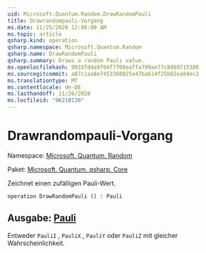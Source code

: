```yaml
---
uid: Microsoft.Quantum.Random.DrawRandomPauli
title: Drawrandompauli-Vorgang
ms.date: 11/25/2020 12:00:00 AM
ms.topic: article
qsharp.kind: operation
qsharp.namespace: Microsoft.Quantum.Random
qsharp.name: DrawRandomPauli
qsharp.summary: Draws a random Pauli value.
ms.openlocfilehash: 9933fd4a9f04f7f08eaffa799ae77c8d60715386
ms.sourcegitcommit: a87c1aa8e7453360025e47ba614f25b02ea84ec3
ms.translationtype: MT
ms.contentlocale: de-DE
ms.lasthandoff: 11/26/2020
ms.locfileid: "96210130"
---
```

# <a name="drawrandompauli-operation"></a>Drawrandompauli-Vorgang

Namespace: [Microsoft. Quantum. Random](xref:Microsoft.Quantum.Random)

Paket: [Microsoft. Quantum. qsharp. Core](https://nuget.org/packages/Microsoft.Quantum.QSharp.Core)


Zeichnet einen zufälligen Pauli-Wert.

```qsharp
operation DrawRandomPauli () : Pauli
```


## <a name="output--pauli"></a>Ausgabe: [Pauli](xref:microsoft.quantum.lang-ref.pauli)

Entweder `PauliI` , `PauliX` , `PauliY` oder `PauliZ` mit gleicher Wahrscheinlichkeit.